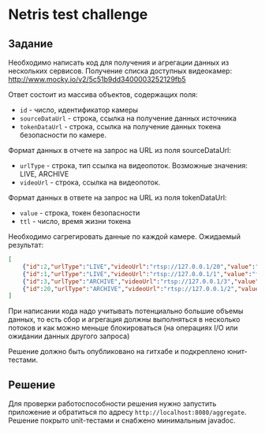 # Netris test challenge

## Задание

Необходимо написать код для получения и агрегации данных из нескольких сервисов.
Получение списка доступных видеокамер: http://www.mocky.io/v2/5c51b9dd3400003252129fb5

Ответ состоит из массива объектов, содержащих поля:
* `id` - число, идентификатор камеры
* `sourceDataUrl` - строка, ссылка на получение данных источника
* `tokenDataUrl` - строка, ссылка на получение данных токена безопасности по камере.

Формат данных в отчете на запрос на URL из поля sourceDataUrl:
* `urlType` - строка, тип ссылка на видеопоток. Возможные значения: LIVE, ARCHIVE
* `videoUrl` - строка, ссылка на видеопоток.

Формат данных в ответе на запрос на URL из поля tokenDataUrl:
* `value` - строка, токен безопасности
* `ttl` - число, время жизни токена

Необходимо сагрегировать данные по каждой камере. Ожидаемый результат:
```json
[
	{"id":2,"urlType":"LIVE","videoUrl":"rtsp://127.0.0.1/20","value":"fa4b5f64-249b-11e9-ab14-d663bd873d93","ttl":180},
	{"id":1,"urlType":"LIVE","videoUrl":"rtsp://127.0.0.1/1","value":"fa4b588e-249b-11e9-ab14-d663bd873d93","ttl":120},
	{"id":3,"urlType":"ARCHIVE","videoUrl":"rtsp://127.0.0.1/3","value":"fa4b5d52-249b-11e9-ab14-d663bd873d93","ttl":120},
	{"id":20,"urlType":"ARCHIVE","videoUrl":"rtsp://127.0.0.1/2","value":"fa4b5b22-249b-11e9-ab14-d663bd873d93","ttl":60}
]
```

При написании кода надо учитывать потенциально большие объемы данных, то есть сбор и агрегация должны выполняться в несколько потоков и 
как можно меньше блокироваться (на операциях I/O или ожидании данных другого запроса)

Решение должно быть опубликовано на гитхабе и подкреплено юнит-тестами.

## Решение

Для проверки работоспособности решения нужно запустить приложение и обратиться по адресу `http://localhost:8080/aggregate`.
Решение покрыто unit-тестами и снабжено минимальным javadoc.


